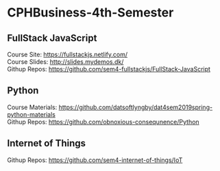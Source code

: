 # CPHBusiness-4th-Semester

## FullStack JavaScript
Course Site: https://fullstackjs.netlify.com/   
Course Slides: http://slides.mydemos.dk/  
Githup Repos: https://github.com/sem4-fullstackjs/FullStack-JavaScript  

## Python
Course Materials: https://github.com/datsoftlyngby/dat4sem2019spring-python-materials  
Githup Repos: https://github.com/obnoxious-consequnence/Python  

## Internet of Things
Githup Repos: https://github.com/sem4-internet-of-things/IoT  
